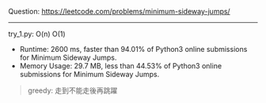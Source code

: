 Question: https://leetcode.com/problems/minimum-sideway-jumps/

---

try_1.py: O(n) O(1)

* Runtime: 2600 ms, faster than 94.01% of Python3 online submissions for Minimum Sideway Jumps.
* Memory Usage: 29.7 MB, less than 44.53% of Python3 online submissions for Minimum Sideway Jumps.

> greedy: 走到不能走後再跳躍
